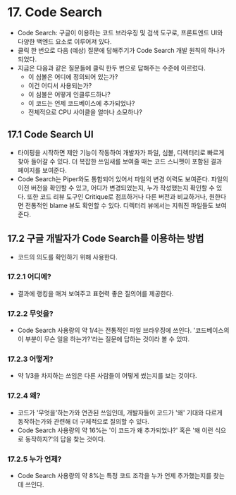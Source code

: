 # 17. Code Search

- Code Search: 구글이 이용하는 코드 브라우징 및 검색 도구로, 프론트엔드 UI와 다양한 백엔드 요소로 이루어져 있다.
- 클릭 한 번으로 다음 (예상) 질문에 답해주기가 Code Search 개발 원칙의 하나가 되었다.
- 지금은 다음과 같은 질문들에 클릭 한두 번으로 답해주는 수준에 이르렀다.
  - 이 심볼은 어디에 정의되어 있는가?
  - 이건 어디서 사용되는가?
  - 이 심볼은 어떻게 인클루드하나?
  - 이 코드는 언제 코드베이스에 추가되었나?
  - 전체적으로 CPU 사이클을 얼마나 소모하나?

## 17.1 Code Search UI

- 타이핑을 시작하면 제안 기능이 작동하여 개발자가 파일, 심볼, 디렉터리로 빠르게 찾아 들어갈 수 있다. 더 복잡한 쓰임새를 보여줄 때는 코드 스니펫이 포함된 결과 페이지를 보여준다.
- Code Search는 Piper와도 통합되어 있어서 파일의 변경 이력도 보여준다. 파일의 이전 버전을 확인할 수 있고, 어디가 변경되었는지, 누가 작성했는지 확인할 수 있다. 또한 코드 리뷰 도구인 Critique로 점프하거나 다른 버전과 비교하거나, 원한다면 전통적인 blame 뷰도 확인할 수 있다. 디렉터리 뷰에서는 지워진 파일들도 보여준다.

## 17.2 구글 개발자가 Code Search를 이용하는 방법

- 코드의 의도를 확인하기 위해 사용한다.

### 17.2.1 어디에?

- 결과에 랭킹을 매겨 보여주고 표현력 좋은 질의어를 제공한다.

### 17.2.2 무엇을?

- Code Search 사용량의 약 1/4는 전통적인 파일 브라우징에 쓰인다. '코드베이스의 이 부분이 무슨 일을 하는가?'라는 질문에 답하는 것이라 볼 수 있따.

### 17.2.3 어떻게?

- 약 1/3을 차지하는 쓰임은 다른 사람들이 어떻게 썼는지를 보는 것이다.

### 17.2.4 왜?

- 코드가 '무엇을'하는가와 연관된 쓰임인데, 개발자들이 코드가 '왜' 기대와 다르게 동작하는가와 관련해 더 구체적으로 질의할 수 있다.
- Code Search 사용량의 약 16%는 '이 코드가 왜 추가되었나?' 혹은 '왜 이런 식으로 동작하지?'의 답을 찾는 것이다.

### 17.2.5 누가 언제?

- Code Search 사용량의 약 8%는 특정 코드 조각을 누가 언제 추가했는지를 찾는 데 쓰인다.
